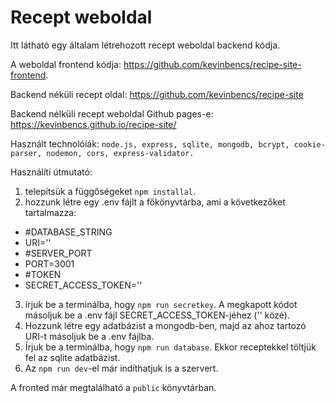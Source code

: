 # Recept weboldal

Itt látható egy általam létrehozott recept weboldal backend kódja.

A weboldal frontend kódja: https://github.com/kevinbencs/recipe-site-frontend.

Backend néküli recept oldal: https://github.com/kevinbencs/recipe-site

Backend nélküli recept weboldal Github pages-e: https://kevinbencs.github.io/recipe-site/

Használt technolóiák: `node.js, express, sqlite, mongodb, bcrypt, cookie-parser, nodemon, cors, express-validator.`

Használíti útmutató:

1. telepítsük a függőségeket `npm installal`.
2. hozzunk létre egy .env fájlt a főkönyvtárba, ami a következőket tartalmazza:
- #DATABASE_STRING
- URI=''
- #SERVER_PORT
- PORT=3001
- #TOKEN
- SECRET_ACCESS_TOKEN=''

3. írjuk be a terminálba, hogy `npm run secretkey`. A megkapott kódot másoljuk be a .env fájl SECRET_ACCESS_TOKEN-jéhez ('' közé).
4. Hozzunk létre egy adatbázist a mongodb-ben, majd az ahoz tartozó URI-t másoljuk be a .env fájlba.
5. Írjuk be a terminálba, hogy `npm run database`. Ekkor receptekkel töltjük fel az sqlite adatbázist.
6. Az `npm run dev`-el már indíthatjuk is a szervert.

A fronted már megtalálható a `public` könyvtárban.
